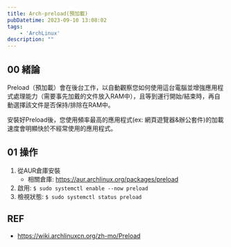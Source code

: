 ```yaml
---
title: Arch-preload(預加載)
pubDatetime: 2023-09-10 13:08:02
tags: 
    - 'ArchLinux'
description: ""
---
```


## 00 緒論
Preload（預加載）會在後台工作，以自動觀察您如何使用這台電腦並增強應用程式處理能力（需要事先加戴的文件放入RAM中），且等到運行開始/結束時，再自動選擇該文件是否保持/排除在RAM中。

安裝好Preload後，您使用頻率最高的應用程式(ex: 網頁遊覽器&辦公套件)的加載速度會明顯快於不經常使用的應用程式。

<!--more-->

## 01 操作
1. 從AUR倉庫安裝
   * 相關倉庫: https://aur.archlinux.org/packages/preload
2. 啟用: `$ sudo systemctl enable --now preload`
3. 檢視狀態: `$ sudo systemctl status preload`

## REF
- https://wiki.archlinuxcn.org/zh-mo/Preload